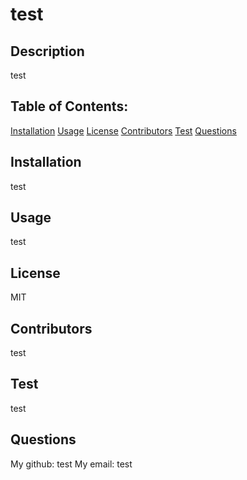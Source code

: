 # test
  ## Description
  test

  ## 
  
  ## Table of Contents:

  [Installation](#installation)
  [Usage](#usage)
  [License](#license)
  [Contributors](#contributors)
  [Test](#test)
  [Questions](#questions)
  
  ## Installation
  test
  
  ## Usage
  test
  
  ## License
  MIT
  
  ## Contributors
  test
  
  ## Test
  test
  
  ## Questions
  My github: test
  My email: test